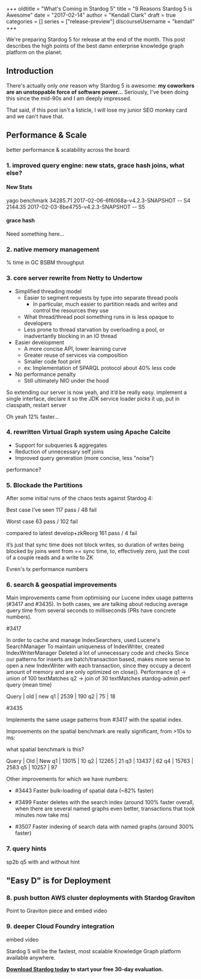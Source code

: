 +++
oldtitle = "What's Coming in Stardog 5"
title = "9 Reasons Stardog 5 is Awesome"
date = "2017-02-14" 
author = "Kendall Clark"
draft = true
categories = []
series = ["release-preview"]
discourseUsername = "kendall"
+++

We're preparing Stardog 5 for release at the end of the month. This post
describes the high points of the best damn enterprise knowledge graph platform
on the planet.<!--more-->

## Introduction

There's actually only *one* reason why Stardog 5 is awesome: **my coworkers are
an unstoppable force of software power...** Seriously, I've been doing this
since the mid-90s and I am deeply impressed. 

That said, if this post isn't a listicle, I will lose my junior SEO monkey
card and we can't have that.

## Performance & Scale

better performance & scalability across the board:

### 1. improved query engine: new stats, grace hash joins, what else?

#### New Stats

yago benchmark
34285.71    2017-02-06-6f6068a-v4.2.3-SNAPSHOT -- S4
2144.35    2017-02-03-8be4755-v4.2.3-SNAPSHOT -- S5 

#### grace hash

Need something here...

### 2. native memory management

% time in GC
BSBM throughput

### 3. core server rewrite from Netty to Undertow

* Simplified threading model
    * Easier to segment requests by type into separate thread pools
        * In particular, much easier to partition reads and writes and control the resources they use
    * What thread/thread pool something runs in is less opaque to developers
    * Less prone to thread starvation by overloading a pool, or inadvertantly blocking in an IO thread
* Easier development
    * A more concise API, lower learning curve
    * Greater reuse of services via composition
    * Smaller code foot print
    * ex: Implementation of SPARQL protocol about 40% less code
* No performance penalty
    * Still ultimately NIO under the hood

So extending our server is now yeah, and it’d be really easy. implement a single
interface, declare it so the JDK service loader picks it up, put in classpath,
restart server

Oh yeah 12% faster...

### 4. rewritten Virtual Graph system using Apache Calcite

* Support for subqueries & aggregates
* Reduction of unnecessary self joins
* Improved query generation (more concise, less "noise")

performance?

### 5. Blockade the Partitions

After some initial runs of the chaos tests against Stardog 4:

Best case I’ve seen 117 pass / 48 fail

Worst case 63 pass / 102 fail

compared to latest develop+zkReorg 161 pass / 4 fail

it’s just that sync time does not block writes, so duration of writes being
blocked by joins went from == sync time, to, effectively zero, just the cost of
a couple reads and a write to ZK


Evren's tx performance numbers

### 6. search & geospatial improvements

Main improvements came from optimising our Lucene index usage patterns (#3417
and #3435). In both cases, we are talking about reducing average query time from
several seconds to milliseconds (PRs have concrete numbers).

#3417

In order to cache and manage IndexSearchers, used Lucene's SearchManager
To maintain uniqueness of IndexWriter, created IndexWriterManager
Deleted a lot of unnecessary code and checks
Since our patterns for inserts are batch/transaction based, makes more sense to open a new IndexWriter with each transaction, since they occupy a decent amount of memory and are only optimized on close().
Performance
q1 -> union of 100 textMatches
q2 -> join of 30 textMatches
stardog-admin perf query (mean time)

Query | old | new
q1 | 2539 | 190
q2 | 75 | 18

#3435

Implements the same usage patterns from #3417 with the spatial index.

Improvements on the spatial benchmark are really significant, from >10s to ms:

what spatial benchmark is this?

Query | Old | New
q1 | 13015 | 10
q2 | 12265 | 21
q3 | 13437 | 62
q4 | 15763 | 2583
q5 | 10257 | 97

Other improvements for which we have numbers:

- #3443 Faster bulk-loading of spatial data (~82% faster)

- #3499 Faster deletes with the search index (around 100% faster overall, when
  there are several named graphs even better, transactions that took minutes now
  take ms)

- #3507 Faster indexing of search data with named graphs (around 300% faster)

### 7. query hints

sp2b q5 with and without hint

## "Easy D" is for Deployment

### 8. push button AWS cluster deployments with Stardog Graviton 

Point to Graviton piece and embed video

### 9. deeper Cloud Foundry integration

embed video


Stardog 5 will be the fastest, most scalable Knowledge Graph platform available anywhere.

**[Download Stardog today](http://stardog.com/) to start your free 30-day
evaluation.**
